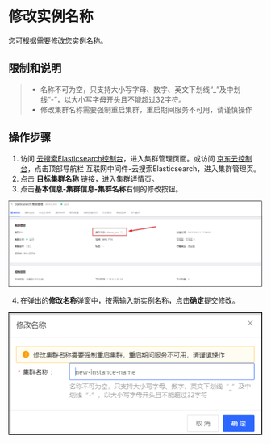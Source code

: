 # 修改实例名称

您可根据需要修改您实例名称。

## 限制和说明

> - 名称不可为空，只支持大小写字母、数字、英文下划线“_”及中划线“-”，以大小写字母开头且不能超过32字符。
> - 修改集群名称需要强制重启集群，重启期间服务不可用，请谨慎操作

## 操作步骤
1. 访问 [云搜索Elasticsearch控制台](https://es-console.jdcloud.com/clusters)，进入集群管理页面。或访问 [京东云控制台](https://console.jdcloud.com/)，点击顶部导航栏 互联网中间件-云搜索Elasticsearch，进入集群管理页。
2. 点击 **目标集群名称** 链接，进入集群详情页。
3. 点击**基本信息-集群信息-集群名称**右侧的修改按钮。

![](../../../../../../image/Elasticsearch/Instance/Instance_Naming.png)

4. 在弹出的**修改名称**弹窗中，按需输入新实例名称，点击**确定**提交修改。

![](../../../../../../image/Elasticsearch/Instance/Instance_Naming_2.png)
